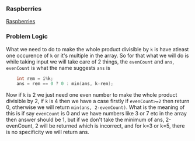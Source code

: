 ### Raspberries
[Raspberries](https://codeforces.com/problemset/problem/1883/C)

### Problem Logic
What we need to do to make the whole product divisible by `k` is have atleast one occurence of `k` or it's multiple in the array. So for that what we will do is while taking input we will take care of 2 things, the `evenCount` and `ans`, `evenCount` is what the name suggests `ans` is 
```cpp
    int rem = i%k;
    ans = rem == 0 ? 0 : min(ans, k-rem);
```
Now if `k` is 2 we just need one even number to make the whole product divisible by 2, if `k` is 4 then we have a case firstly if `evenCount>=2` then return 0, otherwise we will return `min(ans, 2-evenCount)`. What is the meaning of this is if say `evenCount` is 0 and we have numbers like 3 or 7 etc in the array then answer should be 1, but if we don't take the minimum of ans, 2-evenCount, 2 will be returned which is incorrect, and for k=3 or k=5, there is no specificity we will return ans.